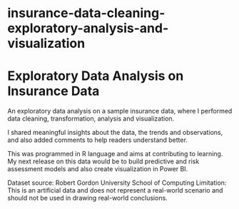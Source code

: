 # insurance-data-cleaning-exploratory-analysis-and-visualization
# Exploratory Data Analysis on Insurance Data

An exploratory data analysis on a sample insurance data, where I performed data cleaning, transformation, analysis and visualization.

I shared meaningful insights about the data, the trends and observations, and also added comments to help readers understand better.

This was programmed in R language and aims at contributing to learning. My next release on this data would be to build predictive and risk assessment models and also create visualization in Power BI.

Dataset source: Robert Gordon University School of Computing
Limitation: This is an artificial data and does not represent a real-world scenario and should not be used in drawing real-world conclusions.
